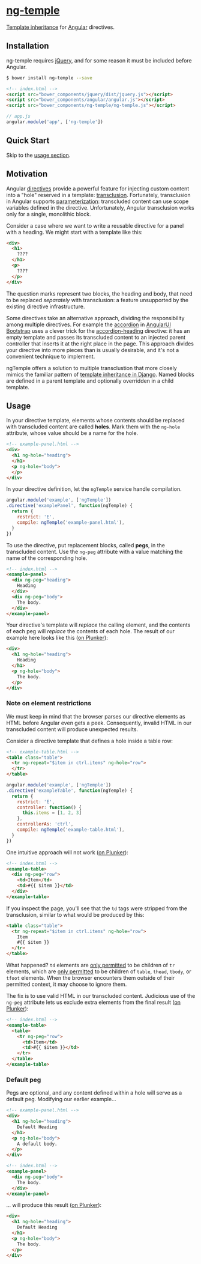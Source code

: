 # [ng-temple][]

[Template inheritance][inherit] for [Angular][] directives.

[ng-temple]: https://github.com/thejohnfreeman/ng-temple
[inherit]: https://docs.djangoproject.com/en/dev/topics/templates/#template-inheritance
[Angular]: https://angularjs.org/

## Installation

ng-temple requires [jQuery][], and for some reason it must be included before Angular.

[jQuery]: http://jquery.com/

```sh
$ bower install ng-temple --save
```

```html
<!-- index.html -->
<script src="bower_components/jquery/dist/jquery.js"></script>
<script src="bower_components/angular/angular.js"></script>
<script src="bower_components/ng-temple/ng-temple.js"></script>
```

```js
// app.js
angular.module('app', ['ng-temple'])
```

## Quick Start

Skip to the [usage section](#usage).

## Motivation

Angular [directives][] provide a powerful feature for injecting custom content
into a "hole" reserved in a template: [transclusion][ng-transclude].
Fortunately, transclusion in Angular supports [parameterization][]: transcluded
content can use scope variables defined in the directive.
Unfortunately, Angular transclusion works only for a single, monolithic block.

[directives]: https://docs.angularjs.org/guide/directive
[ng-transclude]: https://docs.angularjs.org/api/ng/directive/ngTransclude
[parameterization]: http://en.wikipedia.org/wiki/Transclusion#Technical_considerations

Consider a case where we want to write a reusable directive for a panel with a
heading.  We might start with a template like this:

```html
<div>
  <h1>
    ????
  </h1>
  <p>
    ????
  </p>
</div>
```

The question marks represent two blocks, the heading and body, that need to be
replaced *separately* with transclusion: a feature unsupported by the existing
directive infrastructure.

Some directives take an alternative approach, dividing the responsibility among
multiple directives. For example the [accordion][] in [AngularUI Bootstrap][]
uses a clever trick for the [accordion-heading][] directive: it has an empty
template and passes its transcluded content to an injected parent controller
that inserts it at the right place in the page. This approach divides your
directive into more pieces than is usually desirable, and it's not a convenient
technique to implement.

[accordion]: https://github.com/angular-ui/bootstrap/blob/master/src/accordion/accordion.js
[AngularUI Bootstrap]: http://angular-ui.github.io/bootstrap/
[accordion-heading]: https://github.com/angular-ui/bootstrap/blob/master/src/accordion/accordion.js#L96

ngTemple offers a solution to multiple transclustion that more closely mimics
the familiar pattern of [template inheritance in Django][inherit]. Named blocks
are defined in a parent template and optionally overridden in a child template.

## Usage

In your directive template, elements whose contents should be replaced with
transcluded content are called **holes**. Mark them with the `ng-hole`
attribute, whose value should be a name for the hole.

```html
<!-- example-panel.html -->
<div>
  <h1 ng-hole="heading">
  </h1>
  <p ng-hole="body">
  </p>
</div>
```

In your directive definition, let the `ngTemple` service handle compilation.

```js
angular.module('example', ['ngTemple'])
.directive('examplePanel', function(ngTemple) {
  return {
    restrict: 'E',
    compile: ngTemple('example-panel.html'),
  }
})
```

To use the directive, put replacement blocks, called **pegs**, in the
transcluded content. Use the `ng-peg` attribute with a value matching the name
of the corresponding hole.

```html
<!-- index.html -->
<example-panel>
  <div ng-peg="heading">
    Heading
  </div>
  <div ng-peg="body">
    The body.
  </div>
</example-panel>
```

Your directive's template will *replace* the calling element, and the contents
of each peg will *replace* the contents of each hole. The result of our example
here looks like this ([on Plunker](http://plnkr.co/edit/84QjyIDI08jDgkmIhkZg)):

```html
<div>
  <h1 ng-hole="heading">
    Heading
  </h1>
  <p ng-hole="body">
    The body.
  </p>
</div>
```

### Note on element restrictions

We must keep in mind that the browser parses our directive elements as HTML
before Angular even gets a peek. Consequently, invalid HTML in our transcluded
content will produce unexpected results.

Consider a directive template that defines a hole inside a table row:

```html
<!-- example-table.html -->
<table class="table">
  <tr ng-repeat="$item in ctrl.items" ng-hole="row">
  </tr>
</table>
```

```js
angular.module('example', ['ngTemple'])
.directive('exampleTable', function(ngTemple) {
  return {
    restrict: 'E',
    controller: function() {
      this.items = [1, 2, 3]
    },
    controllerAs: 'ctrl',
    compile: ngTemple('example-table.html'),
  }
})
```

One intuitive approach will not work
([on Plunker](http://plnkr.co/edit/pQignhGlb55XcvSyDRaB)):

```html
<!-- index.html -->
<example-table>
  <div ng-peg="row">
    <td>Item</td>
    <td>#{{ $item }}</td>
  </div>
</example-table>
```

If you inspect the page, you'll see that the `td` tags were stripped from the
transclusion, similar to what would be produced by this:

```html
<table class="table">
  <tr ng-repeat="$item in ctrl.items" ng-hole="row">
    Item
    #{{ $item }}
  </tr>
</table>
```

What happened? `td` elements are [only permitted][td-usage] to be children of
`tr` elements, which are [only permitted][tr-usage] to be children of `table`,
`thead`, `tbody`, or `tfoot` elements. When the browser encounters them outside
of their permitted context, it may choose to ignore them.

[td-usage]: https://developer.mozilla.org/en-US/docs/Web/HTML/Element/td#Usage_context
[tr-usage]: https://developer.mozilla.org/en-US/docs/Web/HTML/Element/tr#Usage_context

The fix is to use valid HTML in our transcluded content. Judicious use of the
`ng-peg` attribute lets us exclude extra elements from the final result
([on Plunker](http://plnkr.co/edit/sID8gR9HqSrBaPGnEY4E)):

```html
<!-- index.html -->
<example-table>
  <table>
    <tr ng-peg="row">
      <td>Item</td>
      <td>#{{ $item }}</td>
    </tr>
  </table>
</example-table>
```

### Default peg

Pegs are optional, and any content defined within a hole will serve as a default
peg. Modifying our earlier example...

```html
<!-- example-panel.html -->
<div>
  <h1 ng-hole="heading">
    Default Heading
  </h1>
  <p ng-hole="body">
    A default body.
  </p>
</div>
```

```html
<!-- index.html -->
<example-panel>
  <div ng-peg="body">
    The body.
  </div>
</example-panel>
```

... will produce this result
([on Plunker](http://plnkr.co/edit/oRxkNE1K2IREe46Ew3gx)):

```html
<div>
  <h1 ng-hole="heading">
    Default Heading
  </h1>
  <p ng-hole="body">
    The body.
  </p>
</div>
```

